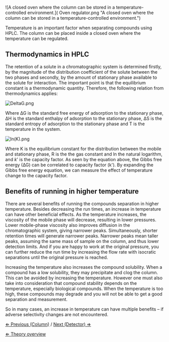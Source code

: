 ![A closed oven where the column can be stored in a
temperature-controlled
environment.]( Oven regulator.png "A closed oven where the column can be stored in a temperature-controlled environment.")

Temperature is an important factor when separating compounds using HPLC.
The column can be placed inside a closed oven where the temperature can
be regulated.

Thermodynamics in HPLC
----------------------

The retention of a solute in a chromatographic system is determined
firstly, by the magnitude of the distribution coefficient of the solute
between the two phases and secondly, by the amount of stationary phase
available to the solute for interaction. The important point is that the
equilibrium constant is a thermodynamic quantity. Therefore, the
following relation from thermodynamics applies:

![]( DeltaG.png " DeltaG.png")

Where ∆G is the standard free energy of adsorption to the stationary
phase, ∆H is the standard enthalpy of adsorption to the stationary
phase, ∆S is the standard entropy of adsorption to the stationary phase
and T is the temperature in the system.

![]( ln(K).png " ln(K).png")

Where K is the equilibrium constant for the distribution between the
mobile and stationary phase, R is the the gas constant and ln the
natural logarithm, and *k*' is the capacity factor. As seen by the
equation above, the Gibbs free energy (∆G) can be correlated to capacity
factor (k'). By expanding the Gibbs free energy equation, we can measure
the effect of temperature change to the capacity factor.

Benefits of running in higher temperature
-----------------------------------------

There are several benefits of running the compounds separation in higher
temperature. Besides decreasing the run times, an increase in
temperature can have other beneficial effects. As the temperature
increases, the viscosity of the mobile phase will decrease, resulting in
lower pressures. Lower mobile-phase viscosity also improves diffusion in
the chromatographic system, giving narrower peaks. Simultaneously,
shorter retention times will generate narrower peaks. Narrower peaks
mean taller peaks, assuming the same mass of sample on the column, and
thus lower detection limits. And if you are happy to work at the
original pressure, you can further reduce the run time by increasing the
flow rate with isocratic separations until the original pressure is
reached.

Increasing the temperature also increases the compound solubility. When
a compound has a low solubility, they may precipitate and clog the
column. This can be avoided by increasing the temperature. However one
must also take into consideration that compound stability depends on the
temperature, especially biological compounds. When the temperature is
too high, these compounds may degrade and you will not be able to get a
good separation and measurement.

So in many cases, an increase in temperature can have multiple benefits
– if adverse selectivity changes are not encountered.

[⇐ Previous (Column)](Column "wikilink") / [Next (Detector)
⇒](Detector "wikilink")

[⇐ Theory overview](HPLC "wikilink")

